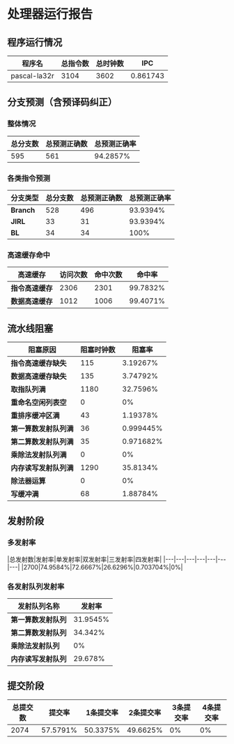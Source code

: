 # 处理器运行报告
## 程序运行情况
|程序名|总指令数|总时钟数|IPC|
|---|---|---|---|
|pascal-la32r|3104|3602|0.861743|

## 分支预测（含预译码纠正）
### 整体情况
|总分支数|总预测正确数|总预测正确率|
|---|---|---|
|595|561|94.2857%|

### 各类指令预测
|分支类型|总分支数|总预测正确数|总预测正确率|
|---|---|---|---|
|**Branch**| 528 | 496 | 93.9394%|
|**JIRL**| 33 | 31 | 93.9394%|
|**BL**| 34 | 34 | 100%|

### 高速缓存命中
|高速缓存|访问次数|命中次数|命中率|
|---|---|---|---|
|**指令高速缓存**| 2306 | 2301 | 99.7832%|
|**数据高速缓存**| 1012 | 1006 | 99.4071%|
## 流水线阻塞
|阻塞原因|阻塞时钟数|阻塞率|
|---|---|---|
|**指令高速缓存缺失**| 115 | 3.19267%|
|**数据高速缓存缺失**| 135 | 3.74792%|
|**取指队列满**| 1180 | 32.7596%|
|**重命名空闲列表空**|0 | 0%|
|**重排序缓冲区满**|43 | 1.19378%|
|**第一算数发射队列满**|36 | 0.999445%|
|**第二算数发射队列满**|35 | 0.971682%|
|**乘除法发射队列满**|0 | 0%|
|**内存读写发射队列满**|1290 | 35.8134%|
|**除法器运算**|0 | 0%|
|**写缓冲满**|68 | 1.88784%|

## 发射阶段
### 多发射率
|总发射数|发射率|单发射率|双发射率|三发射率|四发射率|
|---|---|---|---|---|---|---|
|2700|74.9584%|72.6667%|26.6296%|0.703704%|0%|

### 各发射队列发射率
|发射队列名称|发射率|
|---|---|
|**第一算数发射队列**|31.9545%|
|**第二算数发射队列**|34.342%|
|**乘除法发射队列**|0%|
|**内存读写发射队列**|29.678%|

## 提交阶段
|总提交数|提交率|1条提交率|2条提交率|3条提交率|4条提交率|
|---|---|---|---|---|---|
|2074|57.5791%|50.3375%|49.6625%|0%|0%|
